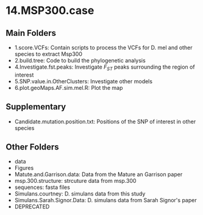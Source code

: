 # 14.MSP300.case

## Main Folders

* 1.score.VCFs: Contain scripts to process the VCFs for D. mel and other species to extract Msp300
* 2.build.tree: Code to build the phylogenetic analysis 
* 4.Investigate.fst.peaks: Investigate $F_{ST}$ peaks surrounding the region of interest 
* 5.SNP.value.in.OtherClusters: Investigate other models
* 6.plot.geoMaps.AF.sim.mel.R: Plot the map

## Supplementary

* Candidate.mutation.position.txt: Positions of the SNP of interest in other species

## Other Folders

* data
* Figures
* Matute.and.Garrison.data: Data from the Mature an Garrison paper
* msp.300.structure: strcuture data from msp.300
* sequences: fasta files
* Simulans.courtney: D. simulans data from this study
* Simulans.Sarah.Signor.Data:  D. simulans data from Sarah Signor's paper
* DEPRECATED